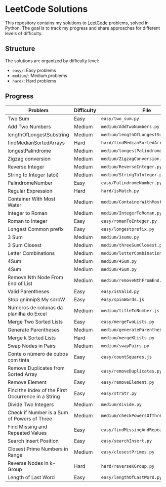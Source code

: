 # LeetCode Solutions

This repository contains my solutions to [LeetCode](https://leetcode.com/) problems, solved in Python. The goal is to track my progress and share approaches for different levels of difficulty.

## Structure

The solutions are organized by difficulty level:

- `easy/`: Easy problems
- `medium/`: Medium problems
- `hard/`: Hard problems

## Progress

| Problem                                            | Difficulty | File                                   |
| -------------------------------------------------- | ---------- | -------------------------------------- |
| Two Sum                                            | Easy       | `easy/two_sum.py`                      |
| Add Two Numbers                                    | Medium     | `medium/AddTwoNumbers.py`              |
| lengthOfLongestSubstring                           | Medium     | `medium/lengthOfLongestSubstring.py`   |
| findMedianSortedArrays                             | Hard       | `hard/findMedianSortedArrays.py`       |
| longestPalindrome                                  | Medium     | `medium/longestPalindrome.py`          |
| Zigzag conversion                                  | Medium     | `medium/ZigzagConversion.py`           |
| Reverse Integer                                    | Medium     | `medium/ReverseInteger.py  `           |
| String to Integer (atoi)                           | Medium     | `medium/StringToInteger.py  `          |
| PalindromeNumber                                   | Easy       | `easy/PalindromeNumber.py  `           |
| Regular Expression                                 | Hard       | `hard/isMatch.py  `                    |
| Container With Most Water                          | Medium     | `medium/ContainerWithMostWater.py  `   |
| Integer to Roman                                   | Medium     | `medium/IntegerToRoman.py  `           |
| Roman to Integer                                   | Easy       | `easy/romanToInteger.py  `             |
| Longest Common prefix                              | Easy       | `easy/longestprefix.py  `              |
| 3 Sum                                              | Medium     | `medium/3sumu.py  `                    |
| 3 Sum Closest                                      | Medium     | `medium/threeSumClosest.py  `          |
| Letter Combinations                                | Medium     | `medium/letterCombinations.py  `       |
| 4Sum                                               | Medium     | `medium/4Sum.py  `                     |
| 4Sum                                               | Medium     | `medium/4Sum.py  `                     |
| Remove Nth Node From End of List                   | Medium     | `medium/removeNthFromEnd.py  `         |
| Valid Parentheses                                  | Easy       | `easy/isValid.py  `                    |
| Stop gninnipS My sdroW                             | Easy       | `easy/spinWords.js  `                  |
| Números de colunas da planilha do Excel            | Medium     | `medium/titleToNumber.js`              |
| Merge Two Sorted Lists                             | Easy       | `easy/mergeTwoLists.py`                |
| Generate Parentheses                               | Medium     | `medium/generateParenthesis.py`        |
| Merge k Sorted Lists                               | Hard       | `medium/mergeKLists.py`                |
| Swap Nodes in Pairs                                | Medium     | `medium/swapPairs.py`                  |
| Conte o número de cubos com tinta                  | Easy       | `easy/countSquares.js`                 |
| Remove Duplicates from Sorted Array                | Easy       | `easy/removeDuplicates.py`             |
| Remove Element                                     | Easy       | `easy/removeElement.py`                |
| Find the Index of the First Occurrence in a String | Easy       | `easy/strStr.py`                       |
| Divide Two Integers                                | Medium     | `medium/divide.py`                     |
| Check if Number is a Sum of Powers of Three        | Medium     | `medium/checkPowersOfThree.py`         |
| Find Missing and Repeated Values                   | Easy       | `easy/findMissingAndRepeatedValues.py` |
| Search Insert Position                             | Easy       | `easy/searchInsert.py`                 |
| Closest Prime Numbers in Range                     | Medium     | `easy/closestPrimes.py`                |
| Reverse Nodes in k-Group                           | Hard       | `hard/reverseKGroup.py`                |
| Length of Last Word                                | Easy       | `easy/lengthOfLastWord.py`             |
